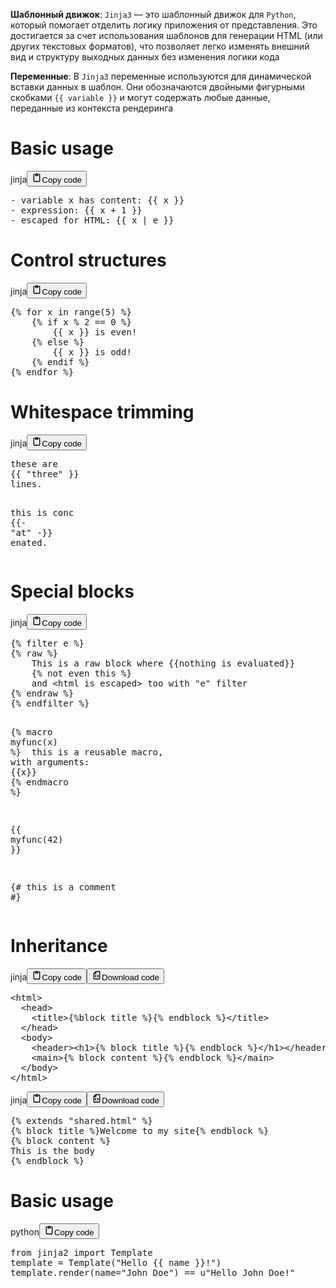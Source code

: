 <p><strong>Шаблонный движок</strong>: <code>Jinja3</code> — это шаблонный движок для <code>Python</code>,
который помогает отделить логику приложения от представления.
Это достигается за счет использования шаблонов для генерации HTML (или других текстовых форматов),
что позволяет легко изменять внешний вид и структуру выходных данных без изменения логики кода</p>
<p><strong>Переменные</strong>: В <code>Jinja3</code> переменные используются для динамической вставки данных в шаблон.
Они обозначаются двойными фигурными скобками <code>{{ variable }}</code>
и могут содержать любые данные, переданные из контекста рендеринга</p>
<h1>Basic usage</h1>
<div class="code_element"><div class="lang_line"><text>jinja</text><button class="copy_code_button" onclick="CopyCode(this)"><svg style="width: 1.2em;height: 1.2em;" aria-hidden="true" xmlns="http://www.w3.org/2000/svg" fill="none" viewBox="0 0 24 24"><path stroke="currentColor" stroke-linecap="round" stroke-linejoin="round" stroke-width="2" d="M15 4h3a1 1 0 0 1 1 1v15a1 1 0 0 1-1 1H6a1 1 0 0 1-1-1V5a1 1 0 0 1 1-1h3m0 3h6m-5-4v4h4V3h-4Z"/></svg><text>Copy code</text></button></div><div class="code language-jinja"><div class="highlight"><pre><span></span><span class="x">- variable x has content: </span><span class="cp">{{</span> <span class="nv">x</span> <span class="cp">}}</span>
<span class="x">- expression: </span><span class="cp">{{</span> <span class="nv">x</span> <span class="o">+</span> <span class="m">1</span> <span class="cp">}}</span>
<span class="x">- escaped for HTML: </span><span class="cp">{{</span> <span class="nv">x</span> <span class="o">|</span> <span class="nf">e</span> <span class="cp">}}</span>
</pre></div></div></div>

<h1>Control structures</h1>
<div class="code_element"><div class="lang_line"><text>jinja</text><button class="copy_code_button" onclick="CopyCode(this)"><svg style="width: 1.2em;height: 1.2em;" aria-hidden="true" xmlns="http://www.w3.org/2000/svg" fill="none" viewBox="0 0 24 24"><path stroke="currentColor" stroke-linecap="round" stroke-linejoin="round" stroke-width="2" d="M15 4h3a1 1 0 0 1 1 1v15a1 1 0 0 1-1 1H6a1 1 0 0 1-1-1V5a1 1 0 0 1 1-1h3m0 3h6m-5-4v4h4V3h-4Z"/></svg><text>Copy code</text></button></div><div class="code language-jinja"><div class="highlight"><pre><span></span><span class="cp">{%</span> <span class="k">for</span> <span class="nv">x</span> <span class="k">in</span> <span class="nv">range</span><span class="o">(</span><span class="m">5</span><span class="o">)</span> <span class="cp">%}</span>
<span class="x">    </span><span class="cp">{%</span> <span class="k">if</span> <span class="nv">x</span> <span class="o">%</span> <span class="m">2</span> <span class="o">==</span> <span class="m">0</span> <span class="cp">%}</span>
<span class="x">        </span><span class="cp">{{</span> <span class="nv">x</span> <span class="cp">}}</span><span class="x"> is even!</span>
<span class="x">    </span><span class="cp">{%</span> <span class="k">else</span> <span class="cp">%}</span>
<span class="x">        </span><span class="cp">{{</span> <span class="nv">x</span> <span class="cp">}}</span><span class="x"> is odd!</span>
<span class="x">    </span><span class="cp">{%</span> <span class="k">endif</span> <span class="cp">%}</span>
<span class="cp">{%</span> <span class="k">endfor</span> <span class="cp">%}</span>
</pre></div></div></div>

<h1>Whitespace trimming</h1>
<div class="code_element"><div class="lang_line"><text>jinja</text><button class="copy_code_button" onclick="CopyCode(this)"><svg style="width: 1.2em;height: 1.2em;" aria-hidden="true" xmlns="http://www.w3.org/2000/svg" fill="none" viewBox="0 0 24 24"><path stroke="currentColor" stroke-linecap="round" stroke-linejoin="round" stroke-width="2" d="M15 4h3a1 1 0 0 1 1 1v15a1 1 0 0 1-1 1H6a1 1 0 0 1-1-1V5a1 1 0 0 1 1-1h3m0 3h6m-5-4v4h4V3h-4Z"/></svg><text>Copy code</text></button></div><div class="code language-jinja"><div class="highlight"><pre><span></span><span class="x">these are</span>
<span class="cp">{{</span> <span class="s2">&quot;three&quot;</span> <span class="cp">}}</span>
<span class="x">lines.</span>

<span class="x">this is conc</span>
<span class="cp">{{</span><span class="o">-</span> <span class="s2">&quot;at&quot;</span> -<span class="cp">}}</span>
<span class="x">enated.</span>
</pre></div></div></div>

<h1>Special blocks</h1>
<div class="code_element"><div class="lang_line"><text>jinja</text><button class="copy_code_button" onclick="CopyCode(this)"><svg style="width: 1.2em;height: 1.2em;" aria-hidden="true" xmlns="http://www.w3.org/2000/svg" fill="none" viewBox="0 0 24 24"><path stroke="currentColor" stroke-linecap="round" stroke-linejoin="round" stroke-width="2" d="M15 4h3a1 1 0 0 1 1 1v15a1 1 0 0 1-1 1H6a1 1 0 0 1-1-1V5a1 1 0 0 1 1-1h3m0 3h6m-5-4v4h4V3h-4Z"/></svg><text>Copy code</text></button></div><div class="code language-jinja"><div class="highlight"><pre><span></span><span class="cp">{%</span> <span class="k">filter</span> <span class="nf">e</span> <span class="cp">%}</span>
<span class="cp">{%</span> <span class="k">raw</span> <span class="cp">%}</span>
    This is a raw block where {{nothing is evaluated}}
    {% not even this %}
    and &lt;html is escaped&gt; too with &quot;e&quot; filter
<span class="cp">{%</span> <span class="k">endraw</span> <span class="cp">%}</span>
<span class="cp">{%</span> <span class="k">endfilter</span> <span class="cp">%}</span>

<span class="cp">{%</span> <span class="k">macro</span> <span class="nv">myfunc</span><span class="o">(</span><span class="nv">x</span><span class="o">)</span> <span class="cp">%}</span>
<span class="x">    this is a reusable macro, with arguments: </span><span class="cp">{{</span><span class="nv">x</span><span class="cp">}}</span>
<span class="cp">{%</span> <span class="k">endmacro</span> <span class="cp">%}</span>

<span class="cp">{{</span> <span class="nv">myfunc</span><span class="o">(</span><span class="m">42</span><span class="o">)</span> <span class="cp">}}</span>

<span class="c">{#</span>
<span class="c">this is a comment</span>
<span class="c">#}</span>
</pre></div></div></div>

<h1>Inheritance</h1>
<div class="code_element"><div class="lang_line"><text>jinja</text><button class="copy_code_button" onclick="CopyCode(this)"><svg style="width: 1.2em;height: 1.2em;" aria-hidden="true" xmlns="http://www.w3.org/2000/svg" fill="none" viewBox="0 0 24 24"><path stroke="currentColor" stroke-linecap="round" stroke-linejoin="round" stroke-width="2" d="M15 4h3a1 1 0 0 1 1 1v15a1 1 0 0 1-1 1H6a1 1 0 0 1-1-1V5a1 1 0 0 1 1-1h3m0 3h6m-5-4v4h4V3h-4Z"/></svg><text>Copy code</text></button><button class="download_code_button" onclick="DownloadCode(this, `shared.html`)"><svg style="width: 1.2em;height: 1.2em;" aria-hidden="true" xmlns="http://www.w3.org/2000/svg" fill="none" viewBox="0 0 24 24"><path stroke="currentColor" stroke-linecap="round" stroke-linejoin="round" stroke-width="2" d="M10 3v4a1 1 0 0 1-1 1H5m5 4-2 2 2 2m4-4 2 2-2 2m5-12v16a1 1 0 0 1-1 1H6a1 1 0 0 1-1-1V7.914a1 1 0 0 1 .293-.707l3.914-3.914A1 1 0 0 1 9.914 3H18a1 1 0 0 1 1 1Z"/></svg><text>Download code</text></button></div><div class="code language-jinja"><div class="highlight"><pre><span></span><span class="x">&lt;html&gt;</span>
<span class="x">  &lt;head&gt;</span>
<span class="x">    &lt;title&gt;</span><span class="cp">{%</span><span class="k">block</span> <span class="nv">title</span> <span class="cp">%}{%</span> <span class="k">endblock</span> <span class="cp">%}</span><span class="x">&lt;/title&gt;</span>
<span class="x">  &lt;/head&gt;</span>
<span class="x">  &lt;body&gt;</span>
<span class="x">    &lt;header&gt;&lt;h1&gt;</span><span class="cp">{%</span> <span class="k">block</span> <span class="nv">title</span> <span class="cp">%}{%</span> <span class="k">endblock</span> <span class="cp">%}</span><span class="x">&lt;/h1&gt;&lt;/header&gt;</span>
<span class="x">    &lt;main&gt;</span><span class="cp">{%</span> <span class="k">block</span> <span class="nv">content</span> <span class="cp">%}{%</span> <span class="k">endblock</span> <span class="cp">%}</span><span class="x">&lt;/main&gt;</span>
<span class="x">  &lt;/body&gt;</span>
<span class="x">&lt;/html&gt;</span>
</pre></div></div></div>

<div class="code_element"><div class="lang_line"><text>jinja</text><button class="copy_code_button" onclick="CopyCode(this)"><svg style="width: 1.2em;height: 1.2em;" aria-hidden="true" xmlns="http://www.w3.org/2000/svg" fill="none" viewBox="0 0 24 24"><path stroke="currentColor" stroke-linecap="round" stroke-linejoin="round" stroke-width="2" d="M15 4h3a1 1 0 0 1 1 1v15a1 1 0 0 1-1 1H6a1 1 0 0 1-1-1V5a1 1 0 0 1 1-1h3m0 3h6m-5-4v4h4V3h-4Z"/></svg><text>Copy code</text></button><button class="download_code_button" onclick="DownloadCode(this, `home.html`)"><svg style="width: 1.2em;height: 1.2em;" aria-hidden="true" xmlns="http://www.w3.org/2000/svg" fill="none" viewBox="0 0 24 24"><path stroke="currentColor" stroke-linecap="round" stroke-linejoin="round" stroke-width="2" d="M10 3v4a1 1 0 0 1-1 1H5m5 4-2 2 2 2m4-4 2 2-2 2m5-12v16a1 1 0 0 1-1 1H6a1 1 0 0 1-1-1V7.914a1 1 0 0 1 .293-.707l3.914-3.914A1 1 0 0 1 9.914 3H18a1 1 0 0 1 1 1Z"/></svg><text>Download code</text></button></div><div class="code language-jinja"><div class="highlight"><pre><span></span><span class="cp">{%</span> <span class="k">extends</span> <span class="s2">&quot;shared.html&quot;</span> <span class="cp">%}</span>
<span class="cp">{%</span> <span class="k">block</span> <span class="nv">title</span> <span class="cp">%}</span><span class="x">Welcome to my site</span><span class="cp">{%</span> <span class="k">endblock</span> <span class="cp">%}</span>
<span class="cp">{%</span> <span class="k">block</span> <span class="nv">content</span> <span class="cp">%}</span>
<span class="x">This is the body</span>
<span class="cp">{%</span> <span class="k">endblock</span> <span class="cp">%}</span>
</pre></div></div></div>

<h1>Basic usage</h1>
<div class="code_element"><div class="lang_line"><text>python</text><button class="copy_code_button" onclick="CopyCode(this)"><svg style="width: 1.2em;height: 1.2em;" aria-hidden="true" xmlns="http://www.w3.org/2000/svg" fill="none" viewBox="0 0 24 24"><path stroke="currentColor" stroke-linecap="round" stroke-linejoin="round" stroke-width="2" d="M15 4h3a1 1 0 0 1 1 1v15a1 1 0 0 1-1 1H6a1 1 0 0 1-1-1V5a1 1 0 0 1 1-1h3m0 3h6m-5-4v4h4V3h-4Z"/></svg><text>Copy code</text></button></div><div class="code language-python"><div class="highlight"><pre><span></span><span class="kn">from</span> <span class="nn">jinja2</span> <span class="kn">import</span> <span class="n">Template</span>
<span class="n">template</span> <span class="o">=</span> <span class="n">Template</span><span class="p">(</span><span class="s2">&quot;Hello {{ name }}!&quot;</span><span class="p">)</span>
<span class="n">template</span><span class="o">.</span><span class="n">render</span><span class="p">(</span><span class="n">name</span><span class="o">=</span><span class="s2">&quot;John Doe&quot;</span><span class="p">)</span> <span class="o">==</span> <span class="sa">u</span><span class="s2">&quot;Hello John Doe!&quot;</span>
</pre></div></div></div>